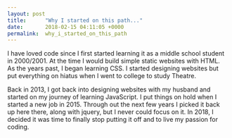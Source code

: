 ```yaml
---
layout: post
title:      "Why I started on this path..."
date:       2018-02-15 04:11:05 +0000
permalink:  why_i_started_on_this_path
---
```



I have loved code since I first started learning it as a middle school student in 2000/2001. At the time I would build simple static websites with HTML. As the years past, I began learning CSS. I started designing websites but put everything on hiatus when I went to college to study Theatre.

Back in 2013, I got back into designing websites with my husband and started on my journey of learning JavaScript. I put things on hold when I started a new job in 2015. Through out the next few years I picked it back up here there, along with jquery, but I never could focus on it. In 2018, I decided it was time to finally stop putting it off and to live my passion for coding.
